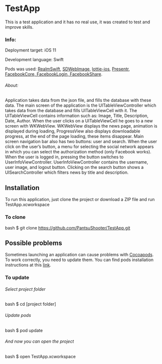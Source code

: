 # TestApp

This is a test application and it has no real use, it was created to test and improve skills.

### Info:
Deployment target: iOS 11

Development language: Swift

Pods was used: [RealmSwift](https://github.com/realm/realm-cocoa), [SDWebImage](https://github.com/SDWebImage/SDWebImage), [lottie-ios](https://github.com/airbnb/lottie-ios), 
 [Presentr](https://github.com/IcaliaLabs/Presentr), [FacebookCore, FacebookLogin, FacebookShare](https://github.com/facebook/facebook-swift-sdk).

###### About:
Application takes data from the json file, and fills the database with these data. The main screen of the application is the UITableViewController which takes data from the database and fills UITableViewCell with it. 
The UITableViewCell contains information such as: Image, Title, Description, Date, Author. 
When the user clicks on a UITableViewCell he goes to a new screen with WKWebView. 
WKWebView displays the news page, animation is displayed during loading, ProgressView also displays downloadable progress, at the end of the page loading, these items disappear. Main screen navigation bar also has two buttons: user and search. 
When the user click on the user’s button, a menu for selecting the social network appears in which you can select the authorization method (only Facebook works). When the user is logged in, pressing the button switches to UserInfoViewController. 
UserInfoViewController contains the username, user image, and logout button. 
Сlicking on the search button shows a UISearchController which filters news by title and description.

## Installation

To run this application, just clone the project or download a ZIP file and run TestApp.xcworkspace

### To clone


bash
$ git clone https://github.com/PantsuShooter/TestApp.git

## Possible problems

Sometimes launching an application can cause problems with [Cocoapods](https://cocoapods.org/). To work correctly, you need to update them. You can find pods installation instructions at this [link](https://cocoapods.org/).

### To update


###### Select project folder

bash
$ cd [project folder]

###### Update pods

bash
$ pod update
###### And now you can open the project

bash
$ open TestApp.xcworkspace
